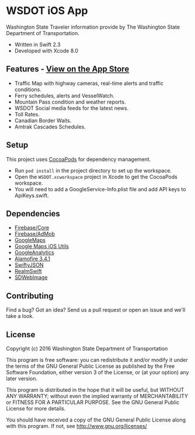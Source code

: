 # WSDOT iOS App #

Washington State Traveler information provide by The Washington State Department of Transportation.

* Written in Swift 2.3
* Developed with Xcode 8.0

Features - [View on the App Store](https://itunes.apple.com/us/app/wsdot/id387209224?mt=8)
----------------------------------
* Traffic Map with highway cameras, real-time alerts and traffic conditions.
* Ferry schedules, alerts and VesselWatch.
* Mountain Pass condition and weather reports.
* WSDOT Social media feeds for the latest news.
* Toll Rates.
* Canadian Border Waits.
* Amtrak Cascades Schedules. 

Setup
-----
This project uses [CocoaPods](https://cocoapods.org/) for dependency management.

* Run `pod install` in the project directory to set up the workspace.
* Open the `WSDOT.xcworkspace` project in Xcode to get the CocoaPods workspace. 
* You will need to add a GoogleService-Info.plist file and add API keys to ApiKeys.swift.

Dependencies
------------
* [Firebase/Core](https://firebase.google.com/docs/ios/setup)
* [Firebase/AdMob](https://firebase.google.com/docs/admob/)
* [GoogleMaps](https://developers.google.com/maps/documentation/ios-sdk/)
* [Google Maps iOS Utils](https://github.com/googlemaps/google-maps-ios-utils)
* [GoogleAnalytics](https://developers.google.com/analytics/devguides/collection/ios/v3/?ver=swift)
* [Alamofire 3.4.1](https://github.com/Alamofire/Alamofire)
* [SwiftyJSON](https://github.com/SwiftyJSON/SwiftyJSON)
* [RealmSwift](https://realm.io/docs/swift/latest/)
* [SDWebImage](https://github.com/rs/SDWebImage)

Contributing
------------

Find a bug? Got an idea? Send us a pull request or open an issue and we'll take a look.

License
-------

Copyright (c) 2016 Washington State Department of Transportation

This program is free software: you can redistribute it and/or modify
it under the terms of the GNU General Public License as published by
the Free Software Foundation, either version 3 of the License, or
(at your option) any later version.

This program is distributed in the hope that it will be useful,
but WITHOUT ANY WARRANTY; without even the implied warranty of
MERCHANTABILITY or FITNESS FOR A PARTICULAR PURPOSE.  See the
GNU General Public License for more details.

You should have received a copy of the GNU General Public License
along with this program.  If not, see <http://www.gnu.org/licenses/>
